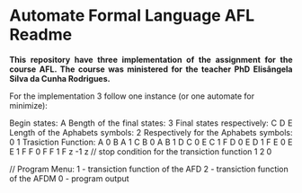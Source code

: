 # Automate Formal Language AFL Readme
<b><p align="justify">This repository have three implementation of the assignment for the course AFL. The course was ministered for the teacher PhD Elisângela Silva da Cunha Rodrigues.

</p></b>
For the implementation 3 follow one instance (or one automate for minimize):
<p align="justify">
Begin states: A
Bength of the final states: 3
Final states respectively: C D E
Length of the Aphabets symbols: 2
Respectively for the Aphabets symbols: 0 1
Trasiction Function:
	A 0 B
	A 1 C
	B 0 A
	B 1 D
	C 0 E
	C 1 F
	D 0 E
	D 1 F
	E 0 E
	E 1 F
	F 0 F
	F 1 F
	z -1 z // stop condition for the transiction function
1
2
0

// Program Menu:
1 - transiction function of the AFD
2 - transiction function of the AFDM
0 - program output
</p>